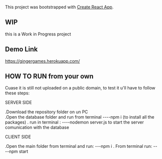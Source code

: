 This project was bootstrapped with [Create React App](https://github.com/facebook/create-react-app).

## WIP

this is a Work in Progress project

## Demo Link
https://gingergames.herokuapp.com/

## HOW TO RUN from your own
Cuase it is still not uploaded on a public domain, to test it u'll have to follow these steps:

SERVER SIDE

.Download the repository folder on un PC   
.Open the database folder and run from terminal ----npm i   (to install all the packages)
. run in terminal : ----nodemon server.js to start the server comunication with the database

CLIENT SIDE

.Open the main folder from terminal and run:  ---npm i
. From terminal run: ----npm start
